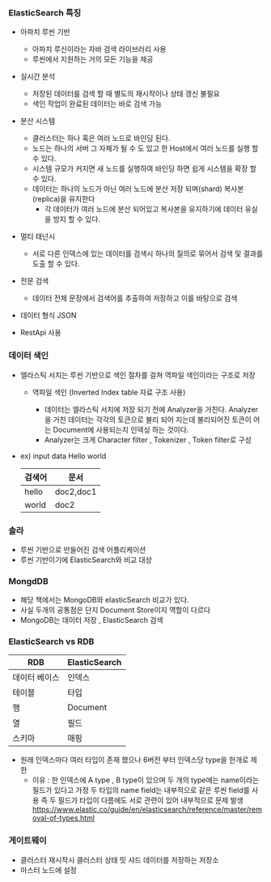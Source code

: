 ### ElasticSearch 특징

- 아파치 루씬 기반
    - 아파치 루신이라는 자바 검색 라이브러리 사용
    - 루씬에서 지원하는 거의 모든 기능을 제공

- 실시간 분석
    - 저장된 데이터를 검색 할 때 별도의 재시작이나 상태 갱신 불필요
    - 색인 작업이 완료된 데이터는 바로 검색 가능

- 분산 시스템
    - 클러스터는 하나 혹은 여러 노드로 바인딩 된다.
    - 노드는 하나의 서버 그 자체가 될 수 도 있고 한 Host에서 여러 노드를 실행 할 수 있다.
    - 시스템 규모가 커지면 새 노드를 실행하여 바인딩 하면 쉽게 시스템을 확장 할 수 있다.
    - 데이터는 하나의 노드가 아닌 여러 노드에 분산 저장 되며(shard) 복사본(replica)을 유지한다
        - 각 데이터가 여러 노드에 분산 되어있고 복사본을 유지하기에 데이터 유실을 방지 할 수 있다.
        
- 멀티 태넌시
    -   서로 다른 인덱스에 있는 데이터를 검색시 하나의 질의로 묶어서 검색 및 결과를 도출 할 수 있다.

- 전문 검색
    - 데이터 전체 문장에서 검색어를 추출하여 저장하고 이를 바탕으로 검색
 
- 데이터 형식 JSON

- RestApi 사용

### 데이터 색인
-   엘라스틱 서치는 루씬 기반으로 색인 절차를 걸쳐 역파일 색인이라는 구조로 저장
    
    - 역파일 색인 (Inverted Index table 자료 구조 사용)
    
        - 데이터는 엘라스틱 서치에 저장 되기 전에 Analyzer을 거친다. Analyzer을 거친 데이터는 각각의 토큰으로 불리 되어
지는데 불리되어진 토큰이 어는 Document에 사용되는지 인덱싱 하는 것이다.
        -  Analyzer는 크게 Character filter , Tokenizer , Token filter로 구성
 
 -  ex) input data Hello world
 
    |검색어 | 문서|
    |-------|-----|
    | hello | doc2,doc1|
    |world  | doc2|
    
### 솔라
- 루씬 기반으로 만들어진 검색 어플리케이션
- 루씬 기반이기에 ElasticSearch와 비교 대상


### MongdDB
- 해당 책에서는 MongoDB와 elasticSearch 비교가 있다.
- 사실 두개의 공통점은 단지 Document Store이지 역할이 다르다
- MongoDB는 데이터 저장 , ElasticSearch 검색

### ElasticSearch vs RDB
|RDB|ElasticSearch|
|---------|-------|
| 데이터 베이스 | 인덱스|
|테이블|타입|
|행|Document|
|열|필드|
|스키마 | 매핑|

- 원래 인덱스마다 여러 타입이 존재 했으나 6버전 부터 인덱스당 type을 한개로 제한
    - 이유 : 한 인덱스에 A type , B type이 있으며 두 개의 type에는 name이라는 필드가 있다고 가정
            두 타입의 name field는 내부적으로 같은 루씬 field를 사용
            즉 두 필드가 타입이 다름에도 서로 관련이 있어 내부적으로 문제 발생
        https://www.elastic.co/guide/en/elasticsearch/reference/master/removal-of-types.html

### 게이트웨이
-   클러스터 재시작시 클러스터 상태 밋 샤드 데이터를 저장하는 저장소
- 마스터 노드에 설정

  
 